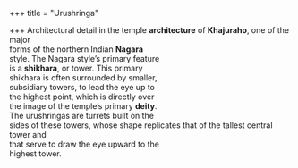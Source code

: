 +++
title = "Urushringa"

+++
Architectural detail in the temple **architecture** of **Khajuraho**, one of the major  
forms of the northern Indian **Nagara**  
style. The Nagara style’s primary feature  
is a **shikhara**, or tower. This primary  
shikhara is often surrounded by smaller,  
subsidiary towers, to lead the eye up to  
the highest point, which is directly over  
the image of the temple’s primary **deity**.  
The urushringas are turrets built on the  
sides of these towers, whose shape replicates that of the tallest central tower and  
that serve to draw the eye upward to the  
highest tower.